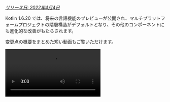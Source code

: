 [//]: # (title: Kotlin 1.6.20 の新機能)

_[リリース日: 2022年4月4日](releases.md#release-details)_

Kotlin 1.6.20 では、将来の言語機能のプレビューが公開され、マルチプラットフォームプロジェクトの階層構造がデフォルトとなり、その他のコンポーネントにも進化的な改善がもたらされます。

変更点の概要をまとめた短い動画もご覧いただけます。

<video src="https://www.youtube.com/v/8F19ds109-o" title="What's new in Kotlin 1.6.20"/>

## 言語

Kotlin 1.6.20 では、2つの新しい言語機能を試すことができます。

* [Kotlin/JVM のコンテキストレシーバのプロトタイプ](#prototype-of-context-receivers-for-kotlin-jvm)
* [Definitely non-nullable types](#definitely-non-nullable-types)

### Kotlin/JVM のコンテキストレシーバのプロトタイプ

> この機能はKotlin/JVMのみで利用可能なプロトタイプです。`-Xcontext-receivers`を有効にすると、
> コンパイラはプレリリースバイナリを生成し、これらは製品コードでは使用できません。
> コンテキストレシーバは個人プロジェクトでのみ使用してください。
> フィードバックは[YouTrack](https://youtrack.jetbrains.com/issues/KT)でお待ちしています。
>
{style="warning"}

Kotlin 1.6.20 では、レシーバを1つに限定する必要がなくなりました。より多くのレシーバが必要な場合は、関数、プロパティ、クラスの宣言にコンテキストレシーバを追加することで、それらをコンテキスト依存 (または _コンテキスト的_) にすることができます。コンテキスト宣言では、以下の処理が行われます。

* 宣言されたすべてのコンテキストレシーバが、呼び出し元のスコープに暗黙のレシーバとして存在する必要があります。
* 宣言されたコンテキストレシーバを、自身の本体スコープに暗黙のレシーバとして取り込みます。

```kotlin
interface LoggingContext {
    val log: Logger // このコンテキストはロガーへの参照を提供します
}

context(LoggingContext)
fun startBusinessOperation() {
    // LoggingContextは暗黙のレシーバであるため、logプロパティにアクセスできます
    log.info("Operation has started")
}

fun test(loggingContext: LoggingContext) {
    with(loggingContext) {
        // startBusinessOperation() を呼び出すには、スコープ内にLoggingContextを暗黙のレシーバとして持つ必要があります
        startBusinessOperation()
    }
}
```

プロジェクトでコンテキストレシーバを有効にするには、`-Xcontext-receivers`コンパイラオプションを使用します。
この機能とその構文の詳細な説明は、[KEEP](https://github.com/Kotlin/KEEP/blob/master/proposals/context-receivers.md#detailed-design)で確認できます。

この実装はプロトタイプであることに注意してください。

* `-Xcontext-receivers`を有効にすると、コンパイラは製品コードでは使用できないプレリリースバイナリを生成します。
* コンテキストレシーバのIDEサポートは現状最小限です。

この機能を個人プロジェクトで試して、[このYouTrack課題](https://youtrack.jetbrains.com/issue/KT-42435)で感想や体験を共有してください。
問題が発生した場合は、[新しい課題を提出](https://kotl.in/issue)してください。

### Definitely non-nullable types

> Definitely non-nullable typesは[ベータ版](components-stability.md)です。ほぼ安定していますが、
> 将来的に移行手順が必要になる場合があります。
> 変更を最小限に抑えるよう最善を尽くします。
>
{style="warning"}

ジェネリックJavaクラスやインターフェースを拡張する際により良い相互運用性を提供するために、Kotlin 1.6.20では、新しい構文`T & Any`を使用することで、利用箇所でジェネリック型パラメータを「Definitely non-nullable」としてマークできるようになりました。
この構文形式は[Intersection types](https://en.wikipedia.org/wiki/Intersection_type)の表記法に由来しており、現在は`&`の左側にnullableな上限を持つ型パラメータ、右側にnon-nullableな`Any`を持つ型パラメータに限定されています。

```kotlin
fun <T> elvisLike(x: T, y: T & Any): T & Any = x ?: y

fun main() {
    // OK
    elvisLike<String>("", "").length
    // エラー: 'null' は非null型 の値にはできません
    elvisLike<String>("", null).length

    // OK
    elvisLike<String?>(null, "").length
    // エラー: 'null' は非null型 の値にはできません
    elvisLike<String?>(null, null).length
}
```
{validate="false"}

この機能を有効にするには、言語バージョンを`1.7`に設定してください。

<tabs group="build-script">
<tab title="Kotlin" group-key="kotlin">

```kotlin
kotlin {
    sourceSets.all {
        languageSettings.apply {
            languageVersion = "1.7"
        }
    }
}
```

</tab>
<tab title="Groovy" group-key="groovy">

```groovy
kotlin {
    sourceSets.all {
        languageSettings {
            languageVersion = '1.7'
        }
    }
}
```

</tab>
</tabs>

Definitely non-nullable typesの詳細については、[KEEP](https://github.com/Kotlin/KEEP/blob/master/proposals/definitely-non-nullable-types.md)を参照してください。

## Kotlin/JVM

Kotlin 1.6.20 で導入される機能:

* JVMインターフェースにおけるデフォルトメソッドの互換性改善: [インターフェースのための新しい`@JvmDefaultWithCompatibility`アノテーション](#new-jvmdefaultwithcompatibility-annotation-for-interfaces)と[`-Xjvm-default`モードにおける互換性の変更](#compatibility-changes-in-the-xjvm-default-modes)
* [JVMバックエンドにおける単一モジュールの並列コンパイルのサポート](#support-for-parallel-compilation-of-a-single-module-in-the-jvm-backend)
* [関数型インターフェースのコンストラクタへの呼び出し可能な参照のサポート](#support-for-callable-references-to-functional-interface-constructors)

### インターフェースのための新しい @JvmDefaultWithCompatibility アノテーション

Kotlin 1.6.20 では、新しいアノテーション[`@JvmDefaultWithCompatibility`](https://kotlinlang.org/api/latest/jvm/stdlib/kotlin.jvm/-jvm-default-with-compatibility/)が導入されます。このアノテーションを`-Xjvm-default=all`コンパイラオプションと組み合わせて使用すると、任意のKotlinインターフェース内の非抽象メンバに対して[JVMインターフェースのデフォルトメソッドが作成されます](java-to-kotlin-interop.md#default-methods-in-interfaces)。

もしあなたのKotlinインターフェースを`-Xjvm-default=all`オプションなしでコンパイルされたクライアントが使用している場合、このオプションでコンパイルされたコードとバイナリ互換性がない可能性があります。
Kotlin 1.6.20 より前では、この互換性の問題を回避するために、[推奨されるアプローチ](https://blog.jetbrains.com/kotlin/2020/07/kotlin-1-4-m3-generating-default-methods-in-interfaces/#JvmDefaultWithoutCompatibility)は`-Xjvm-default=all-compatibility`モードを使用し、この種の互換性を必要としないインターフェースには`@JvmDefaultWithoutCompatibility`アノテーションも使用することでした。

このアプローチにはいくつかの欠点がありました。

* 新しいインターフェースが追加されたときにアノテーションを追加し忘れる可能性がありました。
* 通常、公開API以外の部分にはより多くのインターフェースがあるため、コードの多くの場所にこのアノテーションが存在することになります。

現在、`-Xjvm-default=all`モードを使用し、インターフェースに`@JvmDefaultWithCompatibility`アノテーションを付けることができます。
これにより、公開APIのすべてのインターフェースに一度だけこのアノテーションを追加でき、新しい非公開コードにはアノテーションを使用する必要がなくなります。

この新しいアノテーションに関するフィードバックは、[このYouTrackチケット](https://youtrack.jetbrains.com/issue/KT-48217)にご記入ください。

### -Xjvm-default モードにおける互換性の変更

Kotlin 1.6.20 では、デフォルトモード (`-Xjvm-default=disable` コンパイラオプション) のモジュールを、`-Xjvm-default=all` または `-Xjvm-default=all-compatibility` モードでコンパイルされたモジュールに対してコンパイルするオプションが追加されました。
従来通り、すべてのモジュールが`-Xjvm-default=all`または`-Xjvm-default=all-compatibility`モードである場合もコンパイルは成功します。
フィードバックは[このYouTrack課題](https://youtrack.jetbrains.com/issue/KT-47000)にご記入いただけます。

Kotlin 1.6.20 では、コンパイラオプション`-Xjvm-default`の`compatibility`モードと`enable`モードが非推奨になりました。
他のモードの説明にも互換性に関する変更がありますが、全体的なロジックは同じです。
[更新された説明](java-to-kotlin-interop.md#compatibility-modes-for-default-methods)を確認できます。

Javaとの相互運用におけるデフォルトメソッドの詳細については、[相互運用ドキュメント](java-to-kotlin-interop.md#default-methods-in-interfaces)と
[このブログ記事](https://blog.jetbrains.com/kotlin/2020/07/kotlin-1-4-m3-generating-default-methods-in-interfaces/)を参照してください。

### JVMバックエンドにおける単一モジュールの並列コンパイルのサポート

> JVMバックエンドにおける単一モジュールの並列コンパイルのサポートは[実験的](components-stability.md)です。
> いつでも削除または変更される可能性があります。オプトインが必要です（詳細は下記参照）。評価目的でのみ使用してください。
> フィードバックは[YouTrack](https://youtrack.jetbrains.com/issue/KT-46085)でお待ちしています。
>
{style="warning"}

[新しいJVM IRバックエンドのコンパイル時間を改善する](https://youtrack.jetbrains.com/issue/KT-46768)ための作業を継続しています。
Kotlin 1.6.20 では、モジュール内のすべてのファイルを並列でコンパイルする実験的なJVM IRバックエンドモードを追加しました。
並列コンパイルにより、全体のコンパイル時間を最大15%短縮できます。

実験的な並列バックエンドモードを有効にするには、[コンパイラオプション](compiler-reference.md#compiler-options)`-Xbackend-threads`を使用します。
このオプションには以下の引数を指定します。

* `N`は使用したいスレッド数です。CPUコア数よりも大きくしてはいけません。そうしないと、スレッド間のコンテキスト切り替えにより並列化が効果を発揮しなくなります。
* `0`は各CPUコアに独立したスレッドを使用します。

[Gradle](gradle.md)はタスクを並列で実行できますが、プロジェクト（またはプロジェクトの主要部分）がGradleの観点から見て一つの大きなタスクである場合、この種の並列化はあまり役に立ちません。
非常に大きなモノリシックモジュールがある場合は、並列コンパイルを使用してより速くコンパイルしてください。
プロジェクトが多数の小さなモジュールで構成されており、Gradleによってビルドが並列化されている場合、コンテキスト切り替えのために別の並列化レイヤーを追加すると、パフォーマンスが低下する可能性があります。

> 並列コンパイルにはいくつかの制約があります。
> * [kapt](kapt.md)はIRバックエンドを無効にするため、kaptとは動作しません。
> * 設計上、より多くのJVMヒープが必要です。ヒープ量はスレッド数に比例します。
>
{style="note"}

### 関数型インターフェースのコンストラクタへの呼び出し可能な参照のサポート

> 関数型インターフェースのコンストラクタへの呼び出し可能な参照のサポートは[実験的](components-stability.md)です。
> いつでも削除または変更される可能性があります。オプトインが必要です（詳細は下記参照）。評価目的でのみ使用してください。
> フィードバックは[YouTrack](https://youtrack.jetbrains.com/issue/KT-47939)でお待ちしています。
>
{style="warning"}

関数型インターフェースのコンストラクタへの[呼び出し可能な参照](reflection.md#callable-references)のサポートにより、コンストラクタ関数を持つインターフェースから[関数型インターフェース](fun-interfaces.md)への移行を、ソース互換性のある方法で実現できます。

次のコードを検討してください。

```kotlin
interface Printer {
    fun print()
}

fun Printer(block: () -> Unit): Printer = object : Printer { override fun print() = block() }
```

関数型インターフェースのコンストラクタへの呼び出し可能な参照が有効になっている場合、このコードは単に関数型インターフェースの宣言に置き換えることができます。

```kotlin
fun interface Printer {
    fun print()
}
```

そのコンストラクタは暗黙的に作成され、`::Printer`関数参照を使用するすべてのコードはコンパイルされます。例：

```kotlin
documentsStorage.addPrinter(::Printer)
```
{validate="false"}

バイナリ互換性を維持するには、従来の関数`Printer`を[`@Deprecated`](https://kotlinlang.org/api/latest/jvm/stdlib/kotlin/-deprecated/)アノテーションと`DeprecationLevel.HIDDEN`でマークします。

```kotlin
@Deprecated(message = "Your message about the deprecation", level = DeprecationLevel.HIDDEN)
fun Printer(...) {...}
```
{validate="false"}

この機能を有効にするには、コンパイラオプション`-XXLanguage:+KotlinFunInterfaceConstructorReference`を使用します。

## Kotlin/Native

Kotlin/Native 1.6.20 は、新しいコンポーネントの開発が継続していることを示しています。Kotlin を他のプラットフォームで一貫したエクスペリエンスで利用できるように、さらに一歩踏み出しました。

* [新しいメモリマネージャーのアップデート](#an-update-on-the-new-memory-manager)
* [新しいメモリマネージャーにおけるスイープフェーズの並行実装](#concurrent-implementation-for-the-sweep-phase-in-new-memory-manager)
* [アノテーションクラスのインスタンス化](#instantiation-of-annotation-classes)
* [Swift async/await との相互運用: KotlinUnit の代わりに Swift の Void を返す](#interop-with-swift-async-await-returning-void-instead-of-kotlinunit)
* [libbacktrace によるより良いスタックトレース](#better-stack-traces-with-libbacktrace)
* [スタンドアロンAndroid実行可能ファイルのサポート](#support-for-standalone-android-executables)
* [パフォーマンスの改善](#performance-improvements)
* [cinteropモジュールのインポート時のエラー処理の改善](#improved-error-handling-during-cinterop-modules-import)
* [Xcode 13 ライブラリのサポート](#support-for-xcode-13-libraries)

### 新しいメモリマネージャーのアップデート

> 新しいKotlin/Nativeメモリマネージャーは[アルファ版](components-stability.md)です。
> 将来的に互換性のない変更があり、手動での移行が必要になる場合があります。
> フィードバックは[YouTrack](https://youtrack.jetbrains.com/issue/KT-48525)でお待ちしています。
>
{style="note"}

Kotlin 1.6.20では、新しいKotlin/Nativeメモリマネージャーのアルファ版を試すことができます。
これにより、JVMとNativeプラットフォーム間の差異が解消され、マルチプラットフォームプロジェクトで一貫した開発者体験が提供されます。
たとえば、AndroidとiOSの両方で動作する新しいクロスプラットフォームモバイルアプリケーションをはるかに簡単に作成できるようになります。

新しいKotlin/Nativeメモリマネージャーは、スレッド間のオブジェクト共有の制限を解除します。
また、安全で特別な管理やアノテーションを必要としない、リークフリーな並行プログラミングプリミティブも提供します。

新しいメモリマネージャーは将来のバージョンでデフォルトになる予定ですので、今すぐ試すことをお勧めします。
新しいメモリマネージャーの詳細とデモプロジェクトについては、[ブログ記事](https://blog.jetbrains.com/kotlin/2021/08/try-the-new-kotlin-native-memory-manager-development-preview/)を確認するか、すぐに[移行手順](https://github.com/JetBrains/kotlin/blob/master/kotlin-native/NEW_MM.md)にジャンプして自分で試してください。

プロジェクトで新しいメモリマネージャーを使用して、その動作を確認し、[YouTrack](https://youtrack.jetbrains.com/issue/KT-48525)の課題トラッカーでフィードバックを共有してください。

### 新しいメモリマネージャーにおけるスイープフェーズの並行実装

[Kotlin 1.6 で発表された](whatsnew16.md#preview-of-the-new-memory-manager)新しいメモリマネージャーにすでに切り替えている場合、実行時間の大幅な改善に気づくかもしれません。当社のベンチマークでは平均で35%の改善が示されています。
1.6.20 からは、新しいメモリマネージャーでスイープフェーズの並行実装も利用できるようになりました。
これにより、パフォーマンスがさらに向上し、ガベージコレクタの一時停止時間が短縮されるはずです。

新しい Kotlin/Native メモリマネージャーでこの機能を有効にするには、以下のコンパイラオプションを渡します。

```bash
-Xgc=cms 
```

新しいメモリマネージャーのパフォーマンスに関するフィードバックは、[このYouTrack課題](https://youtrack.jetbrains.com/issue/KT-48526)にぜひお寄せください。

### アノテーションクラスのインスタンス化

Kotlin 1.6.0 では、アノテーションクラスのインスタンス化が Kotlin/JVM および Kotlin/JS で[安定版](components-stability.md)になりました。
1.6.20 バージョンでは、Kotlin/Native のサポートが提供されます。

[アノテーションクラスのインスタンス化](annotations.md#instantiation)について詳しくはこちらをご覧ください。

### Swift async/await との相互運用: KotlinUnit の代わりに Swift の Void を返す

> Swift async/await との並行処理の相互運用性は[実験的](components-stability.md)です。いつでも削除または変更される可能性があります。
> 評価目的でのみ使用してください。フィードバックは[YouTrack](https://youtrack.jetbrains.com/issue/KT-47610)でお待ちしています。
>
{style="warning"}

[Swift 5.5 以降で利用可能な Swift の async/await との実験的な相互運用](whatsnew1530.md#experimental-interoperability-with-swift-5-5-async-await)に関する作業を継続してきました。
Kotlin 1.6.20 は、`Unit`戻り型を持つ`suspend`関数の動作方法において、以前のバージョンとは異なります。

以前は、そのような関数はSwiftで`KotlinUnit`を返す`async`関数として表現されていました。しかし、それらの適切な戻り型は、非中断関数と同様に`Void`です。

既存のコードを壊さないように、コンパイラが`Unit`を返す`suspend`関数を`Void`戻り型を持つ`async` Swiftに変換するGradleプロパティを導入します。

```none
# gradle.properties
kotlin.native.binary.unitSuspendFunctionObjCExport=proper
```

今後のKotlinリリースでは、この動作をデフォルトにする予定です。

### libbacktrace によるより良いスタックトレース

> ソース位置解決にlibbacktraceを使用することは[実験的](components-stability.md)です。いつでも削除または変更される可能性があります。
> 評価目的でのみ使用してください。フィードバックは[YouTrack](https://youtrack.jetbrains.com/issue/KT-48424)でお待ちしています。
>
{style="warning"}

Kotlin/Native は現在、`linux*` (ただし`linuxMips32`と`linuxMipsel32`を除く) および`androidNative*`ターゲットのデバッグを改善するために、ファイルの位置と行番号を含む詳細なスタックトレースを生成できるようになりました。

この機能は、内部で[libbacktrace](https://github.com/ianlancetaylor/libbacktrace)ライブラリを使用しています。
次のコードで違いの例を確認してください。

```kotlin
fun main() = bar()
fun bar() = baz()
inline fun baz() {
    error("")
}
```

* **1.6.20 より前:**

```text
Uncaught Kotlin exception: kotlin.IllegalStateException:
   at 0   example.kexe        0x227190       kfun:kotlin.Throwable#<init>(kotlin.String?){} + 96
   at 1   example.kexe        0x221e4c       kfun:kotlin.Exception#<init>(kotlin.String?){} + 92
   at 2   example.kexe        0x221f4c       kfun:kotlin.RuntimeException#<init>(kotlin.String?){} + 92
   at 3   example.kexe        0x22234c       kfun:kotlin.IllegalStateException#<init>(kotlin.String?){} + 92
   at 4   example.kexe        0x25d708       kfun:#bar(){} + 104
   at 5   example.kexe        0x25d68c       kfun:#main(){} + 12
```
{initial-collapse-state="collapsed" collapsible="true"}

* **1.6.20 と libbacktrace:**

```text
Uncaught Kotlin exception: kotlin.IllegalStateException:
   at 0   example.kexe        0x229550    kfun:kotlin.Throwable#<init>(kotlin.String?){} + 96 (/opt/buildAgent/work/c3a91df21e46e2c8/kotlin/kotlin-native/runtime/src/main/kotlin/kotlin/Throwable.kt:24:37)
   at 1   example.kexe        0x22420c    kfun:kotlin.Exception#<init>(kotlin.String?){} + 92 (/opt/buildAgent/work/c3a91df21e46e2c8/kotlin/kotlin-native/runtime/src/main/kotlin/kotlin/Exceptions.kt:23:44)
   at 2   example.kexe        0x22430c    kfun:kotlin.RuntimeException#<init>(kotlin.String?){} + 92 (/opt/buildAgent/work/c3a91df21e46e2c8/kotlin/kotlin-native/runtime/src/main/kotlin/kotlin/Exceptions.kt:34:44)
   at 3   example.kexe        0x22470c    kfun:kotlin.IllegalStateException#<init>(kotlin.String?){} + 92 (/opt/buildAgent/work/c3a91df21e46e2c8/kotlin/kotlin-native/runtime/src/main/kotlin/kotlin/Exceptions.kt:70:44)
   at 4   example.kexe        0x25fac8    kfun:#bar(){} + 104 [inlined] (/opt/buildAgent/work/c3a91df21e46e2c8/kotlin/libraries/stdlib/src/kotlin/util/Preconditions.kt:143:56)
   at 5   example.kexe        0x25fac8    kfun:#bar(){} + 104 [inlined] (/private/tmp/backtrace/src/commonMain/kotlin/app.kt:4:5)
   at 6   example.kexe        0x25fac8    kfun:#bar(){} + 104 (/private/tmp/backtrace/src/commonMain/kotlin/app.kt:2:13)
   at 7   example.kexe        0x25fa4c    kfun:#main(){} + 12 (/private/tmp/backtrace/src/commonMain/kotlin/app.kt:1:14)
```
{initial-collapse-state="collapsed" collapsible="true"}

Apple ターゲットでは、すでにスタックトレースにファイル位置と行番号が含まれていましたが、libbacktrace はインライン関数呼び出しについてより詳細な情報を提供します。

* **1.6.20 より前:**

```text
Uncaught Kotlin exception: kotlin.IllegalStateException:
   at 0   example.kexe    0x10a85a8f8    kfun:kotlin.Throwable#<init>(kotlin.String?){} + 88 (/opt/buildAgent/work/c3a91df21e46e2c8/kotlin/kotlin-native/runtime/src/main/kotlin/kotlin/Throwable.kt:24:37)
   at 1   example.kexe    0x10a855846    kfun:kotlin.Exception#<init>(kotlin.String?){} + 86 (/opt/buildAgent/work/c3a91df21e46e2c8/kotlin/kotlin-native/runtime/src/main/kotlin/kotlin/Exceptions.kt:23:44)
   at 2   example.kexe    0x10a855936    kfun:kotlin.RuntimeException#<init>(kotlin.String?){} + 86 (/opt/buildAgent/work/c3a91df21e46e2c8/kotlin/kotlin-native/runtime/src/main/kotlin/kotlin/Exceptions.kt:34:44)
   at 3   example.kexe    0x10a855c86    kfun:kotlin.IllegalStateException#<init>(kotlin.String?){} + 86 (/opt/buildAgent/work/c3a91df21e46e2c8/kotlin/kotlin-native/runtime/src/main/kotlin/kotlin/Exceptions.kt:70:44)
   at 4   example.kexe    0x10a8489a5    kfun:#bar(){} + 117 (/private/tmp/backtrace/src/commonMain/kotlin/app.kt:2:1)
   at 5   example.kexe    0x10a84891c    kfun:#main(){} + 12 (/private/tmp/backtrace/src/commonMain/kotlin/app.kt:1:14)
...
```
{initial-collapse-state="collapsed" collapsible="true"}

* **1.6.20 と libbacktrace:**

```text
Uncaught Kotlin exception: kotlin.IllegalStateException:
   at 0   example.kexe    0x10669bc88    kfun:kotlin.Throwable#<init>(kotlin.String?){} + 88 (/opt/buildAgent/work/c3a91df21e46e2c8/kotlin/kotlin-native/runtime/src/main/kotlin/kotlin/Throwable.kt:24:37)
   at 1   example.kexe    0x106696bd6    kfun:kotlin.Exception#<init>(kotlin.String?){} + 86 (/opt/buildAgent/work/c3a91df21e46e2c8/kotlin/kotlin-native/runtime/src/main/kotlin/kotlin/Exceptions.kt:23:44)
   at 2   example.kexe    0x106696cc6    kfun:kotlin.RuntimeException#<init>(kotlin.String?){} + 86 (/opt/buildAgent/work/c3a91df21e46e2c8/kotlin/kotlin-native/runtime/src/main/kotlin/kotlin/Exceptions.kt:34:44)
   at 3   example.kexe    0x106697016    kfun:kotlin.IllegalStateException#<init>(kotlin.String?){} + 86 (/opt/buildAgent/work/c3a91df21e46e2c8/kotlin/kotlin-native/runtime/src/main/kotlin/kotlin/Exceptions.kt:70:44)
   at 4   example.kexe    0x106689d35    kfun:#bar(){} + 117 [inlined] (/opt/buildAgent/work/c3a91df21e46e2c8/kotlin/libraries/stdlib/src/kotlin/util/Preconditions.kt:143:56)
>>  at 5   example.kexe    0x106689d35    kfun:#bar(){} + 117 [inlined] (/private/tmp/backtrace/src/commonMain/kotlin/app.kt:4:5)
   at 6   example.kexe    0x106689d35    kfun:#bar(){} + 117 (/private/tmp/backtrace/src/commonMain/kotlin/app.kt:2:13)
   at 7   example.kexe    0x106689cac    kfun:#main(){} + 12 (/private/tmp/backtrace/src/commonMain/kotlin/app.kt:1:14)
...
```
{initial-collapse-state="collapsed" collapsible="true"}

libbacktrace を使用してより良いスタックトレースを生成するには、`gradle.properties`に次の行を追加します。

```none
# gradle.properties
kotlin.native.binary.sourceInfoType=libbacktrace
```

libbacktrace を使用した Kotlin/Native のデバッグがどのように機能するか、[このYouTrack課題](https://youtrack.jetbrains.com/issue/KT-48424)でぜひフィードバックをお寄せください。

### スタンドアロンAndroid実行可能ファイルのサポート

これまで、Kotlin/NativeのAndroid Native実行可能ファイルは、実際には実行可能ファイルではなく、NativeActivityとして使用できる共有ライブラリでした。現在は、Android Nativeターゲット用の標準実行可能ファイルを生成するオプションがあります。

これを行うには、プロジェクトの`build.gradle(.kts)`部分で、`androidNative`ターゲットの実行可能ブロックを設定します。
以下のバイナリオプションを追加してください。

```kotlin
kotlin {
    androidNativeX64("android") {
        binaries {
            executable {
                binaryOptions["androidProgramType"] = "standalone"
            }
        }
    }
}
```

この機能はKotlin 1.7.0でデフォルトになる予定です。
現在の動作を維持したい場合は、以下の設定を使用してください。

```kotlin
binaryOptions["androidProgramType"] = "nativeActivity"
```

Mattia Iavarone氏の実装に感謝いたします。

### パフォーマンスの改善

Kotlin/Nativeでは、[コンパイルプロセスの高速化](https://youtrack.jetbrains.com/issue/KT-42294)と開発体験の向上に力を入れています。

Kotlin 1.6.20 では、Kotlin が生成する LLVM IR に影響するいくつかのパフォーマンス更新とバグ修正が含まれています。
内部プロジェクトでのベンチマークによると、平均して以下のパフォーマンス向上が達成されました。

* 実行時間 15%削減
* リリースおよびデバッグバイナリのコードサイズ 20%削減
* リリースバイナリのコンパイル時間 26%削減

これらの変更により、大規模な内部プロジェクトでのデバッグバイナリのコンパイル時間も10%削減されました。

これを達成するために、コンパイラによって生成される一部の合成オブジェクトに対する静的初期化を実装し、すべての関数に対するLLVM IRの構造化方法を改善し、コンパイラキャッシュを最適化しました。

### cinteropモジュールのインポート時のエラー処理の改善

このリリースでは、`cinterop`ツールを使用してObjective-Cモジュールをインポートする際（CocoaPodsのpodで典型的なケース）のエラー処理が改善されました。
これまで、Objective-Cモジュールを扱おうとした際（例えば、ヘッダーのコンパイルエラーなど）にエラーが発生すると、`fatal error: could not build module $name`のような、情報が不足したエラーメッセージが表示されていました。
今回、`cinterop`ツールのこの部分が拡張され、より詳細な説明を含むエラーメッセージが表示されるようになりました。

### Xcode 13 ライブラリのサポート

Xcode 13 と共に提供されるライブラリは、このリリースから完全にサポートされます。
Kotlin コードのどこからでも自由にアクセスできます。

## Kotlin Multiplatform

1.6.20では、Kotlin Multiplatformに対する以下の注目すべきアップデートが行われました。

* [すべての新しいマルチプラットフォームプロジェクトで階層構造のサポートがデフォルトに](#hierarchical-structure-support-for-multiplatform-projects)
* [Kotlin CocoaPods GradleプラグインがCocoaPods統合のためのいくつかの便利な機能を受け取りました](#kotlin-cocoapods-gradle-plugin)

### マルチプラットフォームプロジェクトにおける階層構造のサポート

Kotlin 1.6.20 では、階層構造のサポートがデフォルトで有効になっています。
[Kotlin 1.4.0 で導入されて以来](whatsnew14.md#sharing-code-in-several-targets-with-the-hierarchical-project-structure)、フロントエンドが大幅に改善され、IDE のインポートが安定しました。

以前は、マルチプラットフォームプロジェクトにコードを追加する方法が2つありました。1つ目は、プラットフォーム固有のソースセットに挿入する方法で、これは1つのターゲットに限定され、他のプラットフォームで再利用できませんでした。
2つ目は、Kotlinが現在サポートしているすべてのプラットフォームで共有される共通ソースセットを使用する方法です。

これで、共通ロジックやサードパーティAPIを多く再利用する、いくつかの類似するネイティブターゲット間で[ソースコードを共有](#better-code-sharing-in-your-project)できるようになりました。
このテクノロジーは、正しいデフォルトの依存関係を提供し、共有コードで利用可能な正確なAPIを見つけます。
これにより、複雑なビルド設定や、ネイティブターゲット間でソースセットを共有するためのIDEサポートを得るための回避策が不要になります。
また、異なるターゲット向けに意図された安全でないAPIの使用を防ぐのにも役立ちます。

このテクノロジーは、階層型プロジェクト構造により、ライブラリの作者がターゲットのサブセットに対して共通APIを持つライブラリを公開・利用できるようになるため、[ライブラリの作者](#more-opportunities-for-library-authors)にとっても役立ちます。

デフォルトでは、階層型プロジェクト構造で公開されたライブラリは、階層型構造のプロジェクトとのみ互換性があります。

#### プロジェクト内でのコード共有の改善

階層構造のサポートがなければ、[Kotlinターゲット](https://www.jetbrains.com/help/kotlin-multiplatform-dev/multiplatform-dsl-reference.html#targets)の_すべてではなく一部_でコードを共有する直接的な方法はありません。
一般的な例の1つは、すべてのiOSターゲット間でコードを共有し、FoundationのようなiOS固有の[依存関係](https://www.jetbrains.com/help/kotlin-multiplatform-dev/multiplatform-share-on-platforms.html#connect-platform-specific-libraries)にアクセスすることです。

階層型プロジェクト構造のサポートのおかげで、この機能をすぐに利用できるようになりました。
新しい構造では、ソースセットが階層を形成します。
与えられたソースセットがコンパイルされる各ターゲットで利用可能なプラットフォーム固有の言語機能と依存関係を使用できます。

たとえば、iOS デバイスとシミュレーター用の `iosArm64` と `iosX64` という 2 つのターゲットを持つ典型的なマルチプラットフォームプロジェクトを考えてみましょう。
Kotlin ツールは、両方のターゲットが同じ関数を持っていることを理解し、中間ソースセット `iosMain` からその関数にアクセスすることを許可します。

![iOS hierarchy example](ios-hierarchy-example.jpg){width=700}

Kotlin ツールチェーンは、Kotlin/Native stdlib やネイティブライブラリなどの適切なデフォルトの依存関係を提供します。
さらに、Kotlin ツールは、共有コードで利用可能な正確なAPIサーフェスを見つけるために最善を尽くします。
これにより、たとえばmacOS固有の関数をWindows向けに共有されたコードで使用するなどのケースを防ぐことができます。

#### ライブラリ作者にとってのより多くの機会

マルチプラットフォームライブラリが公開されると、その中間ソースセットのAPIが適切に公開され、利用者が利用できるようになります。
ここでも、Kotlinツールチェーンは、JVM向けに意図されたAPIをJSコードで使用するなどの安全でない使用法に注意深く目を光らせながら、利用側のソースセットで利用可能なAPIを自動的に特定します。
[ライブラリでのコード共有](https://www.jetbrains.com/help/kotlin-multiplatform-dev/multiplatform-share-on-platforms.html#share-code-in-libraries)について詳しくはこちらをご覧ください。

#### 設定とセットアップ

Kotlin 1.6.20 から、すべての新しいマルチプラットフォームプロジェクトで階層型プロジェクト構造が適用されます。追加の設定は不要です。

* すでに[手動でオンにしている場合](https://www.jetbrains.com/help/kotlin-multiplatform-dev/multiplatform-share-on-platforms.html#share-code-on-similar-platforms)は、`gradle.properties`から非推奨のオプションを削除できます。

  ```none
  # gradle.properties
  kotlin.mpp.enableGranularSourceSetsMetadata=true
  kotlin.native.enableDependencyPropagation=false // or 'true', depending on your previous setup
  ```

* Kotlin 1.6.20 の場合、最高の体験を得るために[Android Studio 2021.1.1](https://developer.android.com/studio) (Bumblebee) 以降を使用することをお勧めします。

* オプトアウトすることも可能です。階層構造のサポートを無効にするには、`gradle.properties`で以下のオプションを設定します。

  ```none
  # gradle.properties
  kotlin.mpp.hierarchicalStructureSupport=false
  ```

#### フィードバックをお寄せください

これはエコシステム全体にとって重要な変更です。より良いものにするために、皆様からのフィードバックをお待ちしております。

今すぐ試してみて、遭遇した問題があれば[課題トラッカー](https://kotl.in/issue)に報告してください。

### Kotlin CocoaPods Gradle プラグイン

CocoaPods統合を簡素化するために、Kotlin 1.6.20 では以下の機能が提供されます。

* CocoaPods プラグインには、登録されているすべてのターゲットで XCFramework をビルドし、Podspec ファイルを生成するタスクが追加されました。これは、Xcode と直接統合したくないが、成果物をビルドしてローカルの CocoaPods リポジトリにデプロイしたい場合に役立ちます。
  
  [XCFramework のビルド](https://www.jetbrains.com/help/kotlin-multiplatform-dev/multiplatform-build-native-binaries.html#build-xcframeworks)について詳しくはこちらをご覧ください。

* プロジェクトで[CocoaPods統合](https://www.jetbrains.com/help/kotlin-multiplatform-dev/multiplatform-cocoapods-overview.html)を使用している場合、Gradleプロジェクト全体に必要なPodバージョンを指定するのが一般的でした。これで、さらに選択肢が増えました。
  * `cocoapods`ブロックでPodバージョンを直接指定する
  * 引き続きGradleプロジェクトバージョンを使用する
  
  これらのプロパティのいずれも設定されていない場合、エラーが発生します。

* `cocoapods`ブロックでCocoaPod名を構成できるようになり、Gradleプロジェクト全体の名前を変更する必要がなくなりました。

* CocoaPodsプラグインに新しい`extraSpecAttributes`プロパティが導入されました。これにより、以前はハードコードされていた`libraries`や`vendored_frameworks`などのPodspecファイルのプロパティを構成できます。

```kotlin
kotlin {
    cocoapods {
        version = "1.0"
        name = "MyCocoaPod"
        extraSpecAttributes["social_media_url"] = 'https://twitter.com/kotlin'
        extraSpecAttributes["vendored_frameworks"] = 'CustomFramework.xcframework'
        extraSpecAttributes["libraries"] = 'xml'
    }
}
```

Kotlin CocoaPods Gradleプラグインの完全な[DSLリファレンス](https://www.jetbrains.com/help/kotlin-multiplatform-dev/multiplatform-cocoapods-dsl-reference.html)を参照してください。

## Kotlin/JS

Kotlin/JS の 1.6.20 における改善点は、主に IR コンパイラに影響を与えます。

* [開発用バイナリのインクリメンタルコンパイル (IR)](#incremental-compilation-for-development-binaries-with-ir-compiler)
* [トップレベルプロパティの遅延初期化がデフォルトに (IR)](#lazy-initialization-of-top-level-properties-by-default-with-ir-compiler)
* [プロジェクトモジュールのJSファイルがデフォルトで分離される (IR)](#separate-js-files-for-project-modules-by-default-with-ir-compiler)
* [Char クラスの最適化 (IR)](#char-class-optimization)
* [エクスポートの改善 (IR とレガシーバックエンドの両方)](#improvements-to-export-and-typescript-declaration-generation)
* [非同期テストに対する@AfterTest の保証](#aftertest-guarantees-for-asynchronous-tests)

### IR コンパイラによる開発用バイナリのインクリメンタルコンパイル

IR コンパイラを使用した Kotlin/JS 開発をより効率的にするために、新しい _インクリメンタルコンパイル_ モードを導入します。

このモードで`compileDevelopmentExecutableKotlinJs` Gradle タスクを使用して**開発用バイナリ**をビルドすると、コンパイラは以前のコンパイル結果をモジュールレベルでキャッシュします。
これにより、変更されていないソースファイルに対してキャッシュされたコンパイル結果が後続のコンパイル中に使用されるため、特に小さな変更の場合に、コンパイルがより迅速に完了します。
この改善は開発プロセス (編集-ビルド-デバッグサイクルの短縮) のみを対象としており、製品アーティファクトのビルドには影響しないことに注意してください。

開発用バイナリのインクリメンタルコンパイルを有効にするには、プロジェクトの`gradle.properties`に次の行を追加します。

```none
# gradle.properties
kotlin.incremental.js.ir=true // false by default
```

当社のテストプロジェクトでは、新しいモードによりインクリメンタルコンパイルが最大30%高速化されました。ただし、このモードでのクリーンビルドは、キャッシュを作成および設定する必要があるため、遅くなりました。

Kotlin/JS プロジェクトでインクリメンタルコンパイルを使用することについてのご意見は、[この YouTrack 課題](https://youtrack.jetbrains.com/issue/KT-50203)までお寄せください。

### IR コンパイラでトップレベルプロパティの遅延初期化がデフォルトに

Kotlin 1.4.30 では、JS IR コンパイラで[トップレベルプロパティの遅延初期化](whatsnew1430.md#lazy-initialization-of-top-level-properties)のプロトタイプを提示しました。
アプリケーション起動時にすべてのプロパティを初期化する必要をなくすことで、遅延初期化は起動時間を短縮します。
当社の測定では、実際のKotlin/JSアプリケーションで約10%の高速化が示されました。

今回、このメカニズムを洗練させ、適切にテストした結果、IR コンパイラにおいてトップレベルプロパティの遅延初期化をデフォルトにすることにしました。

```kotlin
// lazy initialization (遅延初期化)
val a = run {
    val result = // intensive computations (集中的な計算)
        println(result)
    result
} // run は変数が最初に利用されたときに実行されます
```

何らかの理由でプロパティを eager (アプリケーション起動時) に初期化する必要がある場合は、[`@EagerInitialization`](https://kotlinlang.org/api/latest/jvm/stdlib/kotlin.native/-eager-initialization/)アノテーションでマークしてください。

### IR コンパイラでプロジェクトモジュールのJSファイルがデフォルトで分離される

以前は、JS IR コンパイラはプロジェクトモジュールごとに[個別の`.js`ファイルを生成する機能](https://youtrack.jetbrains.com/issue/KT-44319)を提供していました。
これは、プロジェクト全体に対して1つの`.js`ファイルを出力するというデフォルトオプションの代替手段でした。
プロジェクト内の関数を使用するたびに、JSファイル全体を依存関係として含める必要があるため、このファイルは大きすぎて不便な場合があります。
複数のファイルにすることで、柔軟性が増し、そのような依存関係のサイズが減少します。この機能は`-Xir-per-module`コンパイラオプションで利用可能でした。

1.6.20 から、JS IR コンパイラはプロジェクトモジュールごとに個別の`.js`ファイルをデフォルトで生成します。

プロジェクトを単一の`.js`ファイルにコンパイルする機能は、以下のGradleプロパティで利用できます。

```none
# gradle.properties
kotlin.js.ir.output.granularity=whole-program // `per-module`がデフォルトです
```

以前のリリースでは、実験的なモジュールごとのモード（`-Xir-per-module=true`フラグで利用可能）では、各モジュールで`main()`関数が呼び出されました。これは通常の単一`.js`モードとは整合性がありません。1.6.20以降、どちらの場合でも`main()`関数はメインモジュールでのみ呼び出されます。モジュールがロードされたときに何らかのコードを実行する必要がある場合は、`@EagerInitialization`アノテーションが付けられたトップレベルプロパティを使用できます。[IRコンパイラでトップレベルプロパティの遅延初期化がデフォルトに](#lazy-initialization-of-top-level-properties-by-default-with-ir-compiler)を参照してください。

### Char クラスの最適化

`Char`クラスは、Kotlin/JSコンパイラによって（[インラインクラス](inline-classes.md)と同様に）ボクシングを導入せずに処理されるようになりました。
これにより、Kotlin/JSコードにおける文字操作が高速化されます。

パフォーマンスの向上に加えて、これにより`Char`がJavaScriptにエクスポートされる方法が変更され、`Number`に変換されるようになりました。

### エクスポートとTypeScript宣言生成の改善

Kotlin 1.6.20 では、エクスポートメカニズム ([`@JsExport`](https://kotlinlang.org/api/latest/jvm/stdlib/kotlin.js/-js-export/)アノテーション) に関する複数の修正と改善がもたらされており、これには[TypeScript 宣言 (`.d.ts`) の生成](js-ir-compiler.md#preview-generation-of-typescript-declaration-files-d-ts)も含まれます。
インターフェースとEnumをエクスポートする機能が追加され、以前報告された一部の特殊なケースでのエクスポート動作が修正されました。
詳細については、[YouTrack のエクスポート改善リスト](https://youtrack.jetbrains.com/issues?q=Project:%20Kotlin%20issue%20id:%20KT-45434,%20KT-44494,%20KT-37916,%20KT-43191,%20KT-46961,%20KT-40236)を参照してください。

[JavaScript から Kotlin コードを使用する](js-to-kotlin-interop.md)方法について詳しくはこちらをご覧ください。

### 非同期テストに対する @AfterTest の保証

Kotlin 1.6.20 では、Kotlin/JS 上での非同期テストにおいて[`@AfterTest`](https://kotlinlang.org/api/latest/kotlin.test/kotlin.test/-after-test/)関数が適切に動作するようになりました。
テスト関数の戻り型が静的に[`Promise`](https://kotlinlang.org/api/latest/jvm/stdlib/kotlin.js/-promise/)として解決される場合、コンパイラは`@AfterTest`関数の実行を対応する[`then()`](https://kotlinlang.org/api/latest/jvm/stdlib/kotlin.js/-promise/then.html)コールバックにスケジュールするようになりました。

## セキュリティ

Kotlin 1.6.20 では、コードのセキュリティを向上させるためのいくつかの機能が導入されます。

* [klib における相対パスの使用](#using-relative-paths-in-klibs)
* [Kotlin/JS Gradle プロジェクトの yarn.lock の永続化](#persisting-yarn-lock-for-kotlin-js-gradle-projects)
* [npm 依存関係の `--ignore-scripts` によるデフォルトインストール](#installation-of-npm-dependencies-with-ignore-scripts-by-default)

### klib における相対パスの使用

`klib`形式のライブラリには、適切なデバッグ情報を生成するためのソースファイルのパスを含む、シリアライズされたIR表現が含まれています。
Kotlin 1.6.20 より前では、保存されるファイルパスは絶対パスでした。ライブラリの作者が絶対パスを共有したくない場合があるため、1.6.20 バージョンでは代替オプションが提供されます。

`klib`を公開し、アーティファクトでソースファイルの相対パスのみを使用したい場合は、`-Xklib-relative-path-base`コンパイラオプションを1つ以上のソースファイルのベースパスと共に渡すことができます。

<tabs group="build-script">
<tab title="Kotlin" group-key="kotlin">

```kotlin
tasks.withType(org.jetbrains.kotlin.gradle.dsl.KotlinCompile::class).configureEach {
    // $base はソースファイルのベースパスです
    kotlinOptions.freeCompilerArgs += "-Xklib-relative-path-base=$base"
}
```

</tab>
<tab title="Groovy" group-key="groovy">

```groovy
tasks.withType(org.jetbrains.kotlin.gradle.dsl.KotlinCompile).configureEach {
    kotlinOptions {
        // $base はソースファイルのベースパスです
        freeCompilerArgs += "-Xklib-relative-path-base=$base"
    }
}
``` 

</tab>
</tabs>

### Kotlin/JS Gradle プロジェクトの yarn.lock の永続化

> この機能は Kotlin 1.6.10 にバックポートされました。
>
{style="note"}

Kotlin/JS Gradle プラグインは、`yarn.lock` ファイルを永続化する機能を提供するようになりました。これにより、追加の Gradle 設定なしでプロジェクトの npm 依存関係のバージョンをロックすることができます。
この機能は、プロジェクトのルートに自動生成された `kotlin-js-store` ディレクトリを追加することで、デフォルトのプロジェクト構造に変更をもたらします。
このディレクトリ内に `yarn.lock` ファイルが保持されます。

`kotlin-js-store` ディレクトリとその内容をバージョン管理システムにコミットすることを強くお勧めします。
ロックファイルをバージョン管理システムにコミットすることは[推奨されるプラクティス](https://classic.yarnpkg.com/blog/2016/11/24/lockfiles-for-all/)です。これは、開発環境やCI/CDサービスなどのすべてのマシンで、アプリケーションがまったく同じ依存関係ツリーでビルドされることを保証するためです。
ロックファイルは、プロジェクトが新しいマシンでチェックアウトされたときに npm 依存関係がサイレントに更新されるのを防ぐことにもなり、これはセキュリティ上の懸念事項です。

[Dependabot](https://github.com/dependabot) のようなツールも、Kotlin/JS プロジェクトの `yarn.lock` ファイルを解析し、依存している npm パッケージが侵害された場合に警告を提供できます。

必要に応じて、ビルドスクリプトでディレクトリ名とロックファイル名の両方を変更できます。

<tabs group="build-script">
<tab title="Kotlin" group-key="kotlin">

```kotlin
rootProject.plugins.withType<org.jetbrains.kotlin.gradle.targets.js.yarn.YarnPlugin> {
    rootProject.the<org.jetbrains.kotlin.gradle.targets.js.yarn.YarnRootExtension>().lockFileDirectory =
        project.rootDir.resolve("my-kotlin-js-store")
    rootProject.the<org.jetbrains.kotlin.gradle.targets.js.yarn.YarnRootExtension>().lockFileName = "my-yarn.lock"
}
```

</tab>
<tab title="Groovy" group-key="groovy">

```groovy
rootProject.plugins.withType(org.jetbrains.kotlin.gradle.targets.js.yarn.YarnPlugin) {
    rootProject.extensions.getByType(org.jetbrains.kotlin.gradle.targets.js.yarn.YarnRootExtension).lockFileDirectory =
        file("my-kotlin-js-store")
    rootProject.extensions.getByType(org.jetbrains.kotlin.gradle.targets.js.yarn.YarnRootExtension).lockFileName = 'my-yarn.lock'
}
``` 

</tab>
</tabs>

> ロックファイルの名前を変更すると、依存関係検査ツールがファイルを認識しなくなる可能性があります。
> 
{style="warning"}

### npm 依存関係の --ignore-scripts によるデフォルトインストール

> この機能は Kotlin 1.6.10 にバックポートされました。
>
{style="note"}

Kotlin/JS Gradle プラグインは、デフォルトで npm 依存関係のインストール中に[ライフサイクルスクリプト](https://docs.npmjs.com/cli/v8/using-npm/scripts#life-cycle-scripts)の実行を防止するようになりました。
この変更は、侵害された npm パッケージからの悪意のあるコードの実行の可能性を減らすことを目的としています。

以前の設定に戻すには、`build.gradle(.kts)`に以下の行を追加してライフサイクルスクリプトの実行を明示的に有効にすることができます。

<tabs group="build-script">
<tab title="Kotlin" group-key="kotlin">

```kotlin
rootProject.plugins.withType<org.jetbrains.kotlin.gradle.targets.js.yarn.YarnPlugin> {
    rootProject.the<org.jetbrains.kotlin.gradle.targets.js.yarn.YarnRootExtension>().ignoreScripts = false
}
```

</tab>
<tab title="Groovy" group-key="groovy">

```groovy
rootProject.plugins.withType(org.jetbrains.kotlin.gradle.targets.js.yarn.YarnPlugin) {
    rootProject.extensions.getByType(org.jetbrains.kotlin.gradle.targets.js.yarn.YarnRootExtension).ignoreScripts = false
}
``` 

</tab>
</tabs>

[Kotlin/JS Gradle プロジェクトの npm 依存関係](js-project-setup.md#npm-dependencies)について詳しくはこちらをご覧ください。

## Gradle

Kotlin 1.6.20 では、Kotlin Gradle プラグインに以下の変更が加えられました。

* Kotlin コンパイラの実行戦略を定義する新しい[プロパティ`kotlin.compiler.execution.strategy`および`compilerExecutionStrategy`](#properties-for-defining-kotlin-compiler-execution-strategy)
* [`kapt.use.worker.api`、`kotlin.experimental.coroutines`、および`kotlin.coroutines`ビルドオプションの非推奨化](#deprecation-of-build-options-for-kapt-and-coroutines)
* [`kotlin.parallel.tasks.in.project`ビルドオプションの削除](#removal-of-the-kotlin-parallel-tasks-in-project-build-option)

### Kotlin コンパイラの実行戦略を定義するためのプロパティ

Kotlin 1.6.20 より前では、Kotlin コンパイラの実行戦略を定義するためにシステムプロパティ`-Dkotlin.compiler.execution.strategy`を使用していました。
このプロパティは場合によっては不便なことがありました。
Kotlin 1.6.20 では、同じ名前のGradleプロパティ`kotlin.compiler.execution.strategy`とコンパイルタスクプロパティ`compilerExecutionStrategy`が導入されました。

システムプロパティは引き続き動作しますが、将来のリリースで削除される予定です。

現在のプロパティの優先順位は次のとおりです。

* タスクプロパティ`compilerExecutionStrategy`は、システムプロパティおよびGradleプロパティ`kotlin.compiler.execution.strategy`よりも優先されます。
* Gradleプロパティはシステムプロパティよりも優先されます。

これらのプロパティに割り当てることができるコンパイラ実行戦略は3つあります。

| 戦略           | Kotlin コンパイラが実行される場所 | インクリメンタルコンパイル | その他の特性                                                           |
|----------------|-----------------------------------|----------------------------|------------------------------------------------------------------------|
| Daemon         | 独自のデーモンプロセス内           | はい                       | *デフォルト戦略*。異なるGradleデーモン間で共有可能                   |
| In process     | Gradle デーモンプロセス内          | いいえ                     | Gradle デーモンとヒープを共有する可能性あり                          |
| Out of process | 各呼び出しで別プロセス            | いいえ                     | —                                                                      |

したがって、`kotlin.compiler.execution.strategy`プロパティ（システムとGradleの両方）で利用可能な値は次のとおりです。
1. `daemon`（デフォルト）
2. `in-process`
3. `out-of-process`

`gradle.properties`でGradleプロパティ`kotlin.compiler.execution.strategy`を使用します。

```none
# gradle.properties
kotlin.compiler.execution.strategy=out-of-process
```

`compilerExecutionStrategy`タスクプロパティに利用可能な値は次のとおりです。

1. `org.jetbrains.kotlin.gradle.tasks.KotlinCompilerExecutionStrategy.DAEMON` (デフォルト)
2. `org.jetbrains.kotlin.gradle.tasks.KotlinCompilerExecutionStrategy.IN_PROCESS`
3. `org.jetbrains.kotlin.gradle.tasks.KotlinCompilerExecutionStrategy.OUT_OF_PROCESS`

`build.gradle.kts`ビルドスクリプトでタスクプロパティ`compilerExecutionStrategy`を使用します。

```kotlin
import org.jetbrains.kotlin.gradle.dsl.KotlinCompile
import org.jetbrains.kotlin.gradle.tasks.KotlinCompilerExecutionStrategy

// ...

tasks.withType<KotlinCompile>().configureEach {
    compilerExecutionStrategy.set(KotlinCompilerExecutionStrategy.IN_PROCESS)
}
```

[この YouTrack タスク](https://youtrack.jetbrains.com/issue/KT-49299)にご意見をお寄せください。

### kapt とコルーチンのビルドオプションの非推奨化

Kotlin 1.6.20 では、プロパティの非推奨レベルを変更しました。

* `kapt.use.worker.api`によるKotlinデーモン経由での[kapt](kapt.md)の実行機能は非推奨になりました。これはGradleの出力に警告を生成します。
  デフォルトでは、[kapt は 1.3.70 リリース以降 Gradle worker を使用しており](kapt.md#run-kapt-tasks-in-parallel)、この方法に固執することをお勧めします。

  今後、`kapt.use.worker.api`オプションは削除される予定です。

* `kotlin.experimental.coroutines` Gradle DSL オプションと`gradle.properties`で使用される`kotlin.coroutines`プロパティは非推奨になりました。
  _中断関数_を使用するか、`build.gradle(.kts)`ファイルに[`kotlinx.coroutines`依存関係を追加](gradle-configure-project.md#set-a-dependency-on-a-kotlinx-library)するだけです。
  
  コルーチンの詳細については、[コルーチンガイド](coroutines-guide.md)を参照してください。

### kotlin.parallel.tasks.in.project ビルドオプションの削除

Kotlin 1.5.20 では、[ビルドオプション`kotlin.parallel.tasks.in.project`の非推奨化](whatsnew1520.md#deprecation-of-the-kotlin-parallel-tasks-in-project-build-property)を発表しました。
このオプションは Kotlin 1.6.20 で削除されました。

プロジェクトによっては、Kotlin デーモンでの並列コンパイルにはより多くのメモリが必要になる場合があります。
メモリ消費を削減するには、[Kotlin デーモンの JVM ヒープサイズを増やしてください](gradle-compilation-and-caches.md#setting-kotlin-daemon-s-jvm-arguments)。

Kotlin Gradle プラグインで[現在サポートされているコンパイラオプション](gradle-compiler-options.md)の詳細はこちらをご覧ください。